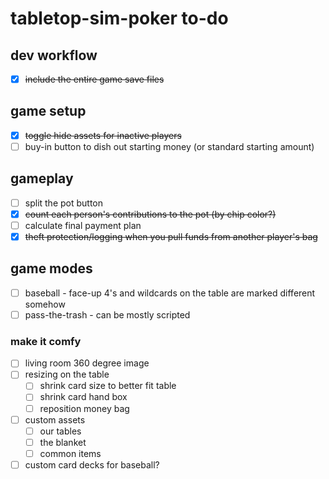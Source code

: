 # tabletop-sim-poker to-do

## dev workflow
- [x] ~~include the entire game save files~~

## game setup
- [x] ~~toggle hide assets for inactive players~~
- [ ] buy-in button to dish out starting money (or standard starting amount)

## gameplay
- [ ] split the pot button
- [x] ~~count each person's contributions to the pot (by chip color?)~~
- [ ] calculate final payment plan
- [x] ~~theft protection/logging when you pull funds from another player's bag~~

## game modes
- [ ] baseball - face-up 4's and wildcards on the table are marked different somehow 
- [ ] pass-the-trash - can be mostly scripted

### make it comfy
- [ ] living room 360 degree image
- [ ] resizing on the table
  - [ ] shrink card size to better fit table
  - [ ] shrink card hand box
  - [ ] reposition money bag
- [ ] custom assets
  - [ ] our tables
  - [ ] the blanket
  - [ ] common items
- [ ] custom card decks for baseball?
